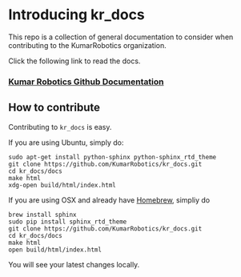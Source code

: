 # Introducing kr_docs

This repo is a collection of general documentation to consider when contributing to the KumarRobotics organization.

Click the following link to read the docs.

### [Kumar Robotics Github Documentation](http://kumar-robotics-github-documentation.readthedocs.org/en/master/)

## How to contribute

Contributing to `kr_docs` is easy.

If you are using Ubuntu, simply do:

```
sudo apt-get install python-sphinx python-sphinx_rtd_theme
git clone https://github.com/KumarRobotics/kr_docs.git
cd kr_docs/docs
make html
xdg-open build/html/index.html
```

If you are using OSX and already have [Homebrew](http://brew.sh), simpliy do

```
brew install sphinx
sudo pip install sphinx_rtd_theme
git clone https://github.com/KumarRobotics/kr_docs.git
cd kr_docs/docs
make html
open build/html/index.html
```

You will see your latest changes locally.
